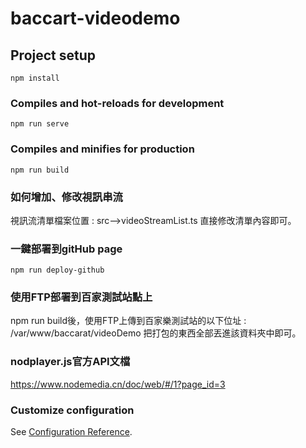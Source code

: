 # baccart-videodemo

## Project setup
```
npm install
```

### Compiles and hot-reloads for development
```
npm run serve
```

### Compiles and minifies for production
```
npm run build
```
### 如何增加、修改視訊串流
視訊流清單檔案位置 : src-->videoStreamList.ts
直接修改清單內容即可。
### 一鍵部署到gitHub page
```
npm run deploy-github
```
### 使用FTP部署到百家測試站點上
npm run build後，使用FTP上傳到百家樂測試站的以下位址 : 
/var/www/baccarat/videoDemo
把打包的東西全部丟進該資料夾中即可。

### nodplayer.js官方API文檔
https://www.nodemedia.cn/doc/web/#/1?page_id=3

### Customize configuration
See [Configuration Reference](https://cli.vuejs.org/config/).

